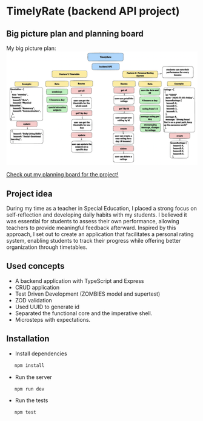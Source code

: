 # TimelyRate (backend API project)

## Big picture plan and planning board

My big picture plan:
<img src="/Screenshot 2024-11-03 at 17.18.54.png" alt="Big Picture Plan">

<a href="https://github.com/users/Apozsgai97/projects/4"> Check out my planning board for the project!</a>

## Project idea

During my time as a teacher in Special Education, I placed a strong focus on self-reflection and developing daily habits with my students. I believed it was essential for students to assess their own performance, allowing teachers to provide meaningful feedback afterward. Inspired by this approach, I set out to create an application that facilitates a personal rating system, enabling students to track their progress while offering better organization through timetables. 

## Used concepts

* A backend application with TypeScript and Express
* CRUD application
* Test Driven Development (ZOMBIES model and supertest)
* ZOD validation
* Used UUID to generate id
* Separated the functional core and the imperative shell.
* Microsteps with expectations.

## Installation 

* Install dependencies 
```bash
   npm install
   ```
* Run the server
```bash
   npm run dev
   ```
* Run the tests 
```bash
   npm test
   ```